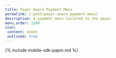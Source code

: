 ```yaml
---
title: Payer Aware Payment Menu
permalink: /:path/payer-aware-payment-menu/
description: A payment menu tailored to the payer
menu_order: 1500
icon:
 content: event
 outlined: true
---
```


{% include mobile-sdk-papm.md %}
